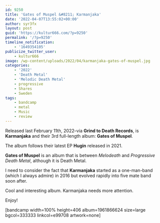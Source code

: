 ```yaml
---
id: 9250
title: 'Gates of Muspel &#8211; Karmanjaka'
date: '2022-04-07T13:55:02+00:00'
author: syr3fx
layout: post
guid: 'https://kultur666.com/?p=9250'
permalink: '/?p=9250'
timeline_notification:
    - '1649354105'
publicize_twitter_user:
    - kultur666
image: /wp-content/uploads/2022/04/karmanjaka-gates-of-muspel.jpg
categories:
    - '2022'
    - 'Death Metal'
    - 'Melodic Death Metal'
    - progressive
    - Shares
    - Sweden
tags:
    - bandcamp
    - metal
    - Music
    - review
---
```


Released last February 11th, 2022–via **Grind to Death Records**, is **Karmanjaka** and their 3rd full-length album: **Gates of Muspel**.

The album follows their latest EP **Hugin** released in 2021.

**Gates of Muspel** is an album that is between *Melodeath* and *Progressive Death Metal*, although it is Death Metal.

I need to consider the fact that **Karmanjaka** started as a one-man-band (which I always admire) in 2016 but evolved rapidly into five mate band soon after.

Cool and interesting album. Karmanjaka needs more attention.

Enjoy!

\[bandcamp width=100% height=406 album=1961866624 size=large bgcol=333333 linkcol=e99708 artwork=none\]
